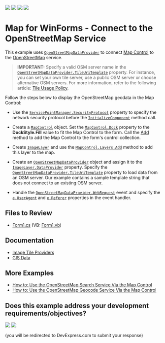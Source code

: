 <!-- default badges list -->
![](https://img.shields.io/endpoint?url=https://codecentral.devexpress.com/api/v1/VersionRange/128576889/18.2.9%2B)
[![](https://img.shields.io/badge/Open_in_DevExpress_Support_Center-FF7200?style=flat-square&logo=DevExpress&logoColor=white)](https://supportcenter.devexpress.com/ticket/details/E5070)
[![](https://img.shields.io/badge/📖_How_to_use_DevExpress_Examples-e9f6fc?style=flat-square)](https://docs.devexpress.com/GeneralInformation/403183)
[![](https://img.shields.io/badge/💬_Leave_Feedback-feecdd?style=flat-square)](#does-this-example-address-your-development-requirementsobjectives)
<!-- default badges end -->

# Map for WinForms - Connect to the OpenStreetMap Service

This example uses [`OpenStreetMapDataProvider`](https://docs.devexpress.com/WindowsForms/DevExpress.XtraMap.OpenStreetMapDataProvider) to connect [Map Control](https://docs.devexpress.com/WindowsForms/15074/controls-and-libraries/map-control?p=netframework) to the [OpenStreetMap](http://www.openstreetmap.org/) service.

> **IMPORTANT:** Specify a valid OSM server name in the [`OpenStreetMapDataProvider.TileUriTemplate`](https://docs.devexpress.com/WindowsForms/DevExpress.XtraMap.OpenStreetMapDataProvider.TileUriTemplate) property. For instance, you can set your own tile server, use a public OSM server or choose alternative OSM servers. For more information, refer to the following article: [Tile Usage Policy](https://operations.osmfoundation.org/policies/tiles). 

Follow the steps below to display the OpenStreetMap geodata in the Map Control:

* Use the [`ServicePointManager.SecurityProtocol`](https://docs.microsoft.com/en-us/dotnet/api/system.net.servicepointmanager.securityprotocol?view=net-5.0) property to specify the network security protocol before the [`InitializeComponent`](https://docs.microsoft.com/en-us/dotnet/api/system.windows.markup.icomponentconnector.initializecomponent?view=net-5.0.) method call.

* Create a [`MapControl`](https://docs.devexpress.com/WindowsForms/DevExpress.XtraMap.MapControl) object. Set the [`MapControl.Dock`](https://docs.microsoft.com/en-us/dotnet/api/system.windows.forms.control.dock?view=net-5.0) property to the **DockStyle.Fill** value to fit the Map Control to the form. Call the [Add](https://learn.microsoft.com/en-us/dotnet/api/system.windows.forms.control.controlcollection.add) method to add the Map Control to the form's control collection.       

* Create [`ImageLayer`](https://docs.devexpress.com/WindowsForms/DevExpress.XtraMap.ImageLayer) and use the [`MapControl.Layers.Add`](https://docs.devexpress.com/CoreLibraries/DevExpress.Utils.DXCollectionBase-1.Add(-0)) method to add this layer to the map.

* Create an [`OpenStreetMapDataProvider`](https://docs.devexpress.com/WindowsForms/DevExpress.XtraMap.OpenStreetMapDataProvider) object and assign it to the [`ImageLayer.DataProvider`](https://docs.devexpress.com/CoreLibraries/DevExpress.Utils.DXCollectionBase-1.Add(-0)) property. Specify the [`OpenStreetMapDataProvider.TileUriTemplate`](https://docs.devexpress.com/WindowsForms/DevExpress.XtraMap.OpenStreetMapDataProvider.TileUriTemplate) property to load data from an OSM server. Our example contains a sample template string that does not connect to an existing OSM server.   

* Handle the [`OpenStreetMapDataProvider.WebRequest`](https://docs.devexpress.com/WindowsForms/DevExpress.XtraMap.MapImageDataProviderBase.WebRequest) event and specify the [`e.UserAgent`](https://docs.devexpress.com/WindowsForms/DevExpress.XtraMap.MapWebRequestEventArgs.UserAgent) and [`e.Referer`](https://docs.devexpress.com/WindowsForms/DevExpress.XtraMap.MapWebRequestEventArgs.Referer?p=netframework) properties in the event handler.

## Files to Review

* [Form1.cs](./CS/ConnectToOpenStreet/Form1.cs) (VB: [Form1.vb](./VB/ConnectToOpenStreet/Form1.vb))

## Documentation

* [Image Tile Providers](https://docs.devexpress.com/WindowsForms/115774/controls-and-libraries/map-control/map-image-data/image-tile-providers)
* [GIS Data](https://docs.devexpress.com/WindowsForms/17858/controls-and-libraries/map-control/gis-data)

## More Examples

* [How to: Use the OpenStreetMap Search Service Via the Map Control](https://github.com/DevExpress-Examples/how-to-use-the-openstreetmap-search-service-via-the-map-control-t629598)
* [How to: Use the OpenStreetMap Geocode Service Via the Map Control](https://github.com/DevExpress-Examples/how-to-use-the-openstreetmap-geocode-service-via-the-map-control-t629683)
<!-- feedback -->
## Does this example address your development requirements/objectives?

[<img src="https://www.devexpress.com/support/examples/i/yes-button.svg"/>](https://www.devexpress.com/support/examples/survey.xml?utm_source=github&utm_campaign=winforms-map-connect-to-openstreetmap&~~~was_helpful=yes) [<img src="https://www.devexpress.com/support/examples/i/no-button.svg"/>](https://www.devexpress.com/support/examples/survey.xml?utm_source=github&utm_campaign=winforms-map-connect-to-openstreetmap&~~~was_helpful=no)

(you will be redirected to DevExpress.com to submit your response)
<!-- feedback end -->
